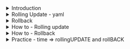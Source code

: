 <details>
<summary>Introduction</summary>
<br>

  <img width="1007" alt="image" src="https://user-images.githubusercontent.com/75510135/166087228-ba901a8b-6931-4219-a1de-8f3830446510.png">

  
</details>

<details>
<summary>Rolling Update - yaml</summary>
<br>

  <img width="890" alt="image" src="https://user-images.githubusercontent.com/75510135/166087248-f5b568cd-2bc5-4674-ba4c-bdf8b61522fe.png">

  
</details>


<details>
<summary>Rollback</summary>
<br>

  <img width="843" alt="image" src="https://user-images.githubusercontent.com/75510135/166087262-d0723a82-c746-4b15-9ad4-72455ab9ab2a.png">

</details>


<details>
<summary>How to - Rolling update</summary>
<br>

  <img width="1018" alt="image" src="https://user-images.githubusercontent.com/75510135/166087316-7a446a76-7603-4364-97c9-9fde05c9bea0.png">

  <img width="1021" alt="image" src="https://user-images.githubusercontent.com/75510135/166087365-0fb2eeae-770a-486e-9cb8-0a696308da95.png">

  <img width="1014" alt="image" src="https://user-images.githubusercontent.com/75510135/166087397-4bb01d7d-294c-4f4c-97c3-86db91a9263a.png">

  
</details>

<details>
<summary>How to - Rollback</summary>
<br>

  <img width="990" alt="image" src="https://user-images.githubusercontent.com/75510135/166087462-f4e2e493-11b8-4a33-a1a9-b90fd48f63c7.png">

  <img width="1014" alt="image" src="https://user-images.githubusercontent.com/75510135/166087471-5e20be8d-fb3a-48fb-a481-f0aba87a4266.png">

  
</details>
  
<details>
<summary>Practice - time => rollingUPDATE and rollBACK</summary>
<br>

        ```
              * Reference:                                                                                      *
            * ----------                                                                                      *
            * https://cloud.google.com/kubernetes-engine/docs/how-to/updating-apps                            *
            * https://kubernetes.io/docs/concepts/workloads/controllers/deployment/#rolling-update-deployment *
            * https://kubernetes.io/docs/concepts/workloads/controllers/deployment/#checking-rollout-history-of-a-deployment
            * https://kubernetes.io/docs/concepts/workloads/controllers/deployment/#rolling-back-to-a-previous-revision
            * https://kubernetes.io/docs/concepts/workloads/controllers/deployment/#rolling-back-a-deployment *
            *                                                                                                 *
            ***************************************************************************************************

            In this Demo:
            -------------
            We will create deploy sample application. Next we will update deployment by setting new Image version.
            What if we incorrectly put Image version? we will rollout. You will also learn about rolling back.

            ***************************************************************************************************


            1. Creating Deployment "Imperatively" (from command line):
            ~~~~~~~~~~~~~~~~~~~~~~~~~~~~~~~~~~~~~~~~~~~~~~~~~~~~~~~~~~

            kubectl create deployment NAME --image=[IMAGE-NAME] --replicas=[NUMBER]

            EX: 
            kubectl create deployment nginx-deploy --image=nginx:1.18 --replicas=4


            ***************************************************************************************************


            2. Upgrading Deployment with new Image:
            ~~~~~~~~~~~~~~~~~~~~~~~~~~~~~~~~~~~~~~~

            kubectl set image deploy [DEPLOYMENT-NAME] [CONTAINER-NAME]=[CONTAINER-IMAGE]:[TAG] --record

            EX: 
            kubectl set image deploy nginx-deploy nginx=nginx:1.91 --record


            ***************************************************************************************************


            3. Checking Rollout Status:
            ~~~~~~~~~~~~~~~~~~~~~~~~~~~

            kubectl rollout status deploy [DEPLOYMENT-NAME]

            EX: 

            kubectl rollout status deploy nginx-deploy
            Waiting for deployment "nginx-deploy" rollout to finish: 2 out of 4 new replicas have been updated...

            NOTE: There is some issue. To dig deep, let's check rollout history.


            ***************************************************************************************************


            4. Checking Rollout History:
            ~~~~~~~~~~~~~~~~~~~~~~~~~~~

            kubectl rollout history deploy [DEPLOYMENT-NAME]

            # EX: 
            # root@master:~# kubectl rollout history deploy nginx-deploy
            # deployment.apps/nginx-deploy
            # REVISION  CHANGE-CAUSE
            # 1         kubectl set image deploy nginx-deploy nginx-container=nginx:1.91 --record=true
            # 2         kubectl set image deploy nginx-deploy nginx=nginx:1.91 --record=true

            # NOTE: From the output, you can see the commands that are run previously. 
            # If you notice, Image tag we used is 1.91 instead of 1.19. Let's rollback!

            # You can confirm the same from by running

            kubectl get deploy nginx-deploy -o wide


            ***************************************************************************************************


            4. Doing previous rollout "undo":
            ~~~~~~~~~~~~~~~~~~~~~~~~~~~~~~~~

            kubectl rollout undo deployment/[DEPLOYMENT-NAME]
            (OR)
            kubectl rollout undo deployment [DEPLOYMENT-NAME] --to-revision=[DESIRED-REVISION-NUMBER]

            kubectl rollout status deployment/[DEPLOYMENT-NAME]

            kubectl get deploy [DEPLOYMENT-NAME] -o wide


            ***************************************************************************************************


            5. Doing Rollout with correct Image version: 
            ~~~~~~~~~~~~~~~~~~~~~~~~~~~~~~~~~~~~~~~~~~~~

            kubectl set image deploy [DEPLOYMENT-NAME] [CONTAINER-NAME]=[CONTAINER-IMAGE]:[TAG] --record

            kubectl rollout status deploy [DEPLOYMENT-NAME]

            kubectl get deploy [DEPLOYMENT-NAME] -o wide
  ```
</details>
  
<details>
<summary>Exercise - rollingUpdate and rolloutBACK</summary>
<br>

  ```
        * Reference:                                                                                      *
        * ----------                                                                                      *
        * https://cloud.google.com/kubernetes-engine/docs/how-to/updating-apps                            *
        * https://kubernetes.io/docs/concepts/workloads/controllers/deployment/#rolling-update-deployment *
        * https://kubernetes.io/docs/concepts/workloads/controllers/deployment/#checking-rollout-history-of-a-deployment
        * https://kubernetes.io/docs/concepts/workloads/controllers/deployment/#rolling-back-to-a-previous-revision
        * https://kubernetes.io/docs/concepts/workloads/controllers/deployment/#rolling-back-a-deployment *
        *                                                                                                 *
        ***************************************************************************************************

        In this Exercise:
        -----------------
        a. You will create deploy sample application. Next we will update deployment by setting new Image version.
        b. What if we incorrectly put Image version? we will "undo" rollout. You will also learn about rolling back.

        NOTE: 
        -----
        a. To successfully finish this exercise, It is important to go through Rolling Update & Rolling Back Concept and Demo videos in this series.
        b. You can refer to Kuberenetes Docs for help when needed.

        ***************************************************************************************************


        STEP-1: Create Deployment:
        --------------------------
        a. Create the deployment with below configuration using "kubectl create...." command.

        Deployment Name: nginx-deploy
        Container Image: nginx:1.18
        Replicas: 3


        ***************************************************************************************************


        STEP-2: Validate the Deployment:
        --------------------------------
        a. Display "nginx-deploy" deployment. Ensure Container Image version is nginx "1.18"


        ***************************************************************************************************

        STEP-3: Upgrading Deployment with new Image:
        --------------------------------------------
        a. Upgrade "nginx-deploy" deployment nginx version from 1.18 to 1.91 using "..set image..." command with "record" option on
        b. Wait for a minute and display roll-out status of "nginx-deploy" deployment.
        c. In case if it is "stuck", then display "roll-out history" of "nginx-deploy" deployment. 
        d. Identify Issue


        ***************************************************************************************************


        STEP-4: Doing previous rollout "undo":
        --------------------------------------
        a. Undo previous upgrade using "..rollout undo..." command
        b. Ensure "nginx-deploy" is running with image version nginx "1.18"


        ***************************************************************************************************


        STEP-5: Upgrading Deployment with new Image:
        --------------------------------------------
        a. Upgrade "nginx-deploy" deployment nginx version from 1.18 to 1.19 using "..set image..." command with "record" option on
        b. Wait for a minute and display roll-out status of "nginx-deploy" deployment.
        c. Display upgrade status by running "....rollout status..."
        d. Display "nginx-deploy" deployment and ensure it is running with image version nginx "1.19"


        ***************************************************************************************************


        STEP-6: Delete Deployment:
        --------------------------
        a. Delete the "nginx-deploy" deployment. 
        b. Display Deployment, ReplicaSet and Pods. Ensure "nginx-deploy" Deployemnt is related. Also related ReplicaSet and Pods
  ```
</details>
  
- https://cloud.google.com/kubernetes-engine/docs/how-to/updating-apps

- https://kubernetes.io/docs/concepts/workloads/controllers/deployment/#rolling-update-deployment

- https://kubernetes.io/docs/concepts/workloads/controllers/deployment/#checking-rollout-history-of-a-deployment

- https://kubernetes.io/docs/concepts/workloads/controllers/deployment/#rolling-back-to-a-previous-revision

- https://kubernetes.io/docs/concepts/workloads/controllers/deployment/#rolling-back-a-deployment
